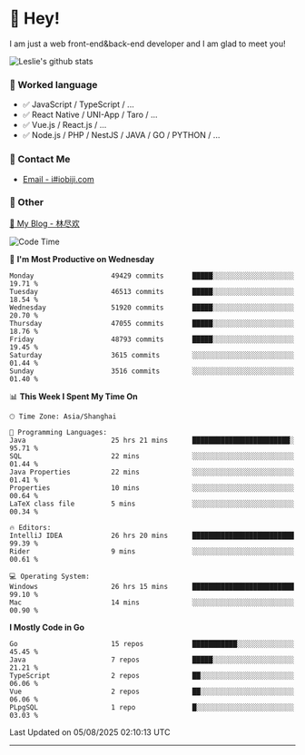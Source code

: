 # 👋 Hey!

I am just a web front-end&back-end developer and I am glad to meet you!

![Leslie's github stats](https://github-readme-stats.vercel.app/api?username=unsafe-ptr&&show_icons=true&&title_color=1abc9c&&icon_color=1abc9c)


### 📝 Worked language

- ✅ JavaScript / TypeScript / ...
- ✅ React Native / UNI-App / Taro / ...
- ✅ Vue.js / React.js / ...
- ✅ Node.js / PHP / NestJS / JAVA / GO / PYTHON / ...

### 📮 Contact Me

- [Email - i#iobiji.com](mailto:i@iobiji.com)


### 🤪 Other

[📌 My Blog - 林尽欢](https://iobiji.com)

<!--START_SECTION:waka-->
![Code Time](http://img.shields.io/badge/Code%20Time-1%2C891%20hrs%2051%20mins-blue)

📅 **I'm Most Productive on Wednesday** 

```text
Monday                   49429 commits       █████░░░░░░░░░░░░░░░░░░░░   19.71 % 
Tuesday                  46513 commits       █████░░░░░░░░░░░░░░░░░░░░   18.54 % 
Wednesday                51920 commits       █████░░░░░░░░░░░░░░░░░░░░   20.70 % 
Thursday                 47055 commits       █████░░░░░░░░░░░░░░░░░░░░   18.76 % 
Friday                   48793 commits       █████░░░░░░░░░░░░░░░░░░░░   19.45 % 
Saturday                 3615 commits        ░░░░░░░░░░░░░░░░░░░░░░░░░   01.44 % 
Sunday                   3516 commits        ░░░░░░░░░░░░░░░░░░░░░░░░░   01.40 % 
```


📊 **This Week I Spent My Time On** 

```text
🕑︎ Time Zone: Asia/Shanghai

💬 Programming Languages: 
Java                     25 hrs 21 mins      ████████████████████████░   95.71 % 
SQL                      22 mins             ░░░░░░░░░░░░░░░░░░░░░░░░░   01.44 % 
Java Properties          22 mins             ░░░░░░░░░░░░░░░░░░░░░░░░░   01.41 % 
Properties               10 mins             ░░░░░░░░░░░░░░░░░░░░░░░░░   00.64 % 
LaTeX class file         5 mins              ░░░░░░░░░░░░░░░░░░░░░░░░░   00.34 % 

🔥 Editors: 
IntelliJ IDEA            26 hrs 20 mins      █████████████████████████   99.39 % 
Rider                    9 mins              ░░░░░░░░░░░░░░░░░░░░░░░░░   00.61 % 

💻 Operating System: 
Windows                  26 hrs 15 mins      █████████████████████████   99.10 % 
Mac                      14 mins             ░░░░░░░░░░░░░░░░░░░░░░░░░   00.90 % 
```

**I Mostly Code in Go** 

```text
Go                       15 repos            ███████████░░░░░░░░░░░░░░   45.45 % 
Java                     7 repos             █████░░░░░░░░░░░░░░░░░░░░   21.21 % 
TypeScript               2 repos             ██░░░░░░░░░░░░░░░░░░░░░░░   06.06 % 
Vue                      2 repos             ██░░░░░░░░░░░░░░░░░░░░░░░   06.06 % 
PLpgSQL                  1 repo              █░░░░░░░░░░░░░░░░░░░░░░░░   03.03 % 
```




 Last Updated on 05/08/2025 02:10:13 UTC
<!--END_SECTION:waka-->
---
